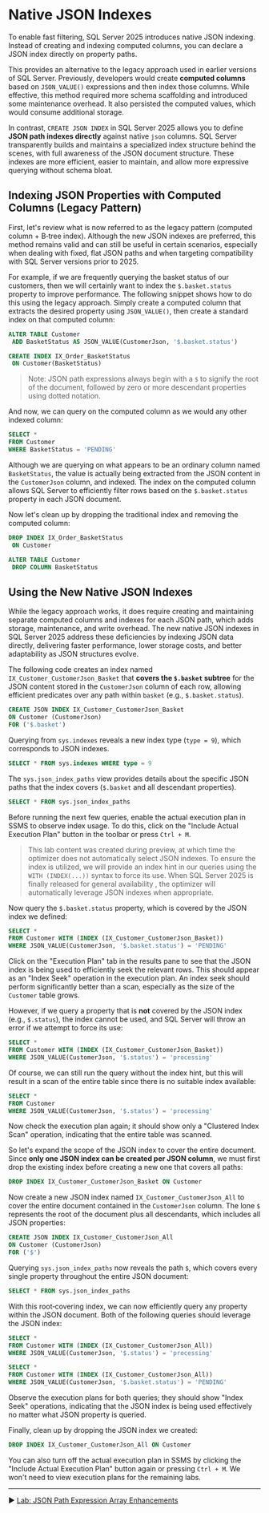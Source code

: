 ﻿# Native JSON Indexes

To enable fast filtering, SQL Server 2025 introduces native JSON indexing. Instead of creating and indexing computed columns, you can declare a JSON index directly on property paths.

This provides an alternative to the legacy approach used in earlier versions of SQL Server. Previously, developers would create **computed columns** based on `JSON_VALUE()` expressions and then index those columns. While effective, this method required more schema scaffolding and introduced some maintenance overhead. It also persisted the computed values, which would consume additional storage.

In contrast, `CREATE JSON INDEX` in SQL Server 2025 allows you to define **JSON path indexes directly** against native `json` columns. SQL Server transparently builds and maintains a specialized index structure behind the scenes, with full awareness of the JSON document structure. These indexes are more efficient, easier to maintain, and allow more expressive querying without schema bloat.

## Indexing JSON Properties with Computed Columns (Legacy Pattern)

First, let's review what is now referred to as the legacy pattern (computed column + B‑tree index). Although the new JSON indexes are preferred, this method remains valid and can still be useful in certain scenarios, especially when dealing with fixed, flat JSON paths and when targeting compatibility with SQL Server versions prior to 2025.

For example, if we are frequently querying the basket status of our customers, then we will certainly want to index the `$.basket.status` property to improve performance. The following snippet shows how to do this using the legacy approach. Simply create a computed column that extracts the desired property using `JSON_VALUE()`, then create a standard index on that computed column:

```sql
ALTER TABLE Customer 
 ADD BasketStatus AS JSON_VALUE(CustomerJson, '$.basket.status')

CREATE INDEX IX_Order_BasketStatus
 ON Customer(BasketStatus)
```

> Note: JSON path expressions always begin with a `$` to signify the root of the document, followed by zero or more descendant properties using dotted notation.

And now, we can query on the computed column as we would any other indexed column:

```sql
SELECT *
FROM Customer
WHERE BasketStatus = 'PENDING'
```

Although we are querying on what appears to be an ordinary column named `BasketStatus`, the value is actually being extracted from the JSON content in the `CustomerJson` column, and indexed. The index on the computed column allows SQL Server to efficiently filter rows based on the `$.basket.status` property in each JSON document.

Now let's clean up by dropping the traditional index and removing the computed column:

```sql
DROP INDEX IX_Order_BasketStatus
 ON Customer

ALTER TABLE Customer
 DROP COLUMN BasketStatus
```

## Using the New Native JSON Indexes

While the legacy approach works, it does require creating and maintaining separate computed columns and indexes for each JSON path, which adds storage, maintenance, and write overhead. The new native JSON indexes in SQL Server 2025 address these deficiencies by indexing JSON data directly, delivering faster performance, lower storage costs, and better adaptability as JSON structures evolve.

The following code creates an index named `IX_Customer_CustomerJson_Basket` that **covers the `$.basket` subtree** for the JSON content stored in the `CustomerJson` column of each row, allowing efficient predicates over any path within `basket` (e.g., `$.basket.status`).

```sql
CREATE JSON INDEX IX_Customer_CustomerJson_Basket
ON Customer (CustomerJson)
FOR ('$.basket')
```

Querying from `sys.indexes` reveals a new index type (`type = 9`), which corresponds to JSON indexes.

```sql
SELECT * FROM sys.indexes WHERE type = 9
```

The `sys.json_index_paths` view provides details about the specific JSON paths that the index covers (`$.basket` and all descendant properties).

```sql
SELECT * FROM sys.json_index_paths
```

Before running the next few queries, enable the actual execution plan in SSMS to observe index usage. To do this, click on the "Include Actual Execution Plan" button in the toolbar or press `Ctrl + M`.

> This lab content was created during preview, at which time the optimizer does not automatically select JSON indexes. To ensure the index is utilized, we will provide an index hint in our queries using the `WITH (INDEX(...))` syntax to force its use. When SQL Server 2025 is finally released for general availability , the optimizer will automatically leverage JSON indexes when appropriate.

Now query the `$.basket.status` property, which is covered by the JSON index we defined:

```sql
SELECT *
FROM Customer WITH (INDEX (IX_Customer_CustomerJson_Basket))
WHERE JSON_VALUE(CustomerJson, '$.basket.status') = 'PENDING'
```

Click on the "Execution Plan" tab in the results pane to see that the JSON index is being used to efficiently seek the relevant rows. This should appear as an "Index Seek" operation in the execution plan. An index seek should perform significantly better than a scan, especially as the size of the `Customer` table grows.

However, if we query a property that is **not** covered by the JSON index (e.g., `$.status`), the index cannot be used, and SQL Server will throw an error if we attempt to force its use:

```sql
SELECT *
FROM Customer WITH (INDEX (IX_Customer_CustomerJson_Basket))
WHERE JSON_VALUE(CustomerJson, '$.status') = 'processing'
```

Of course, we can still run the query without the index hint, but this will result in a scan of the entire table since there is no suitable index available:

```sql
SELECT *
FROM Customer
WHERE JSON_VALUE(CustomerJson, '$.status') = 'processing'
```

Now check the execution plan again; it should show only a "Clustered Index Scan" operation, indicating that the entire table was scanned.

So let's expand the scope of the JSON index to cover the entire document. Since **only one JSON index can be created per JSON column**, we must first drop the existing index before creating a new one that covers all paths:

```sql
DROP INDEX IX_Customer_CustomerJson_Basket ON Customer
```

Now create a new JSON index named `IX_Customer_CustomerJson_All` to cover the entire document contained in the `CustomerJson` column. The lone `$` represents the root of the document plus all descendants, which includes all JSON properties:

```sql
CREATE JSON INDEX IX_Customer_CustomerJson_All
ON Customer (CustomerJson)
FOR ('$')
```

Querying `sys.json_index_paths` now reveals the path `$`, which covers every single property throughout the entire JSON document:

```sql
SELECT * FROM sys.json_index_paths
```

With this root‑covering index, we can now efficiently query any property within the JSON document. Both of the following queries should leverage the JSON index:

```sql
SELECT *
FROM Customer WITH (INDEX (IX_Customer_CustomerJson_All))
WHERE JSON_VALUE(CustomerJson, '$.status') = 'processing'

SELECT *
FROM Customer WITH (INDEX (IX_Customer_CustomerJson_All))
WHERE JSON_VALUE(CustomerJson, '$.basket.status') = 'PENDING'
```

Observe the execution plans for both queries; they should show "Index Seek" operations, indicating that the JSON index is being used effectively no matter what JSON property is queried.

Finally, clean up by dropping the JSON index we created:

```sql
DROP INDEX IX_Customer_CustomerJson_All ON Customer
```

You can also turn off the actual execution plan in SSMS by clicking the "Include Actual Execution Plan" button again or pressing `Ctrl + M`. We won't need to view execution plans for the remaining labs.

___

▶ [Lab: JSON Path Expression Array Enhancements](https://github.com/lennilobel/sql2025-workshop-hol-orlando2025/blob/main/HOL/2.%20JSON%20Support/5.%20JSON%20Path%20Expression%20Array%20Enhancements.md)
